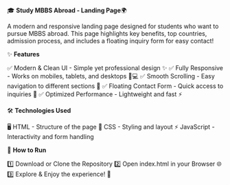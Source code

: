 🎓 **Study MBBS Abroad - Landing Page**🌍

A modern and responsive landing page designed for students who want to pursue MBBS abroad. This page highlights key benefits, top countries, admission process, and includes a floating inquiry form for easy contact!

✨ **Features**

✅ Modern & Clean UI - Simple yet professional design ✨
✅ Fully Responsive - Works on mobiles, tablets, and desktops 📱💻
✅ Smooth Scrolling - Easy navigation to different sections 🎯
✅ Floating Contact Form - Quick access to inquiries 📩
✅ Optimized Performance - Lightweight and fast ⚡

🛠️ **Technologies Used**

🖥️ HTML - Structure of the page
🎨 CSS - Styling and layout
⚡ JavaScript - Interactivity and form handling

🚀 **How to Run**

1️⃣ Download or Clone the Repository
2️⃣ Open index.html in your Browser 🌐
3️⃣ Explore & Enjoy the experience! 🎉
